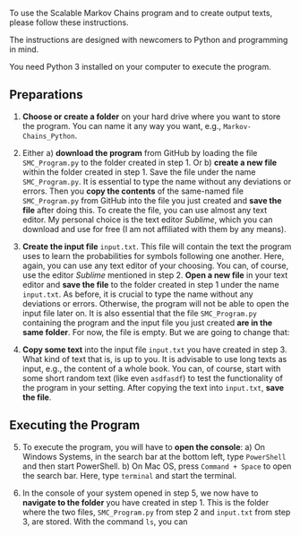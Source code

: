 To use the Scalable Markov Chains program and to create output texts, please follow these instructions.

The instructions are designed with newcomers to Python and programming in mind.

You need Python 3 installed on your computer to execute the program.

## Preparations

1) __Choose or create a folder__ on your hard drive where you want to store the program. You can name it any way you want, e.g., `Markov-Chains_Python`.

2) Either a) __download the program__ from GitHub by loading the file `SMC_Program.py` to the folder created in step 1. Or b) __create a new file__ within the folder created in step 1. Save the file under the name `SMC_Program.py`. It is essential to type the name without any deviations or errors. Then you __copy the contents__ of the same-named file `SMC_Program.py` from GitHub into the file you just created and __save the file__ after doing this. To create the file, you can use almost any text editor. My personal choice is the text editor _Sublime_, which you can download and use for free (I am not affiliated with them by any means).

3) __Create the input file__ `input.txt`. This file will contain the text the program uses to learn the probabilities for symbols following one another. Here, again, you can use any text editor of your choosing. You can, of course, use the editor _Sublime_ mentioned in step 2. __Open a new file__ in your text editor and __save the file__ to the folder created in step 1 under the name `input.txt`. As before, it is crucial to type the name without any deviations or errors. Otherwise, the program will not be able to open the input file later on. It is also essential that the file `SMC_Program.py` containing the program and the input file you just created __are in the same folder__. For now, the file is empty. But we are going to change that:

4) __Copy some text__ into the input file `input.txt` you have created in step 3. What kind of text that is, is up to you. It is advisable to use long texts as input, e.g., the content of a whole book. You can, of course, start with some short random text (like even `asdfasdf`) to test the functionality of the program in your setting. After copying the text into `input.txt`, __save the file__.

## Executing the Program

5) To execute the program, you will have to __open the console__: a) On Windows Systems, in the search bar at the bottom left, type `PowerShell` and then start PowerShell. b) On Mac OS, press `Command + Space` to open the search bar. Here, type `terminal` and start the terminal.

6) In the console of your system opened in step 5, we now have to __navigate to the folder__ you have created in step 1. This is the folder where the two files, `SMC_Program.py` from step 2 and `input.txt` from step 3, are stored. With the command `ls`, you can 
